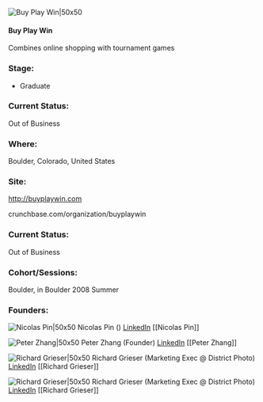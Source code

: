 

![Buy Play Win|50x50](https://apimg.techstars.com/connect/images/image_files/5359/5e0d/a9f4/89ba/2900/0005/original/BPW.jpg)

#### Buy Play Win
Combines online shopping with tournament games

### Stage: 
 - Graduate 

### Current Status: 
Out of Business

### Where:
Boulder, Colorado, United States

### Site:
http://buyplaywin.com



crunchbase.com/organization/buyplaywin

### Current Status: 
Out of Business

### Cohort/Sessions: 
Boulder, in Boulder 2008 Summer

### Founders: 

![Nicolas Pin|50x50](http://gravatar.com/avatar/253e0ea7b8e62c2f11e0c6e198eb5fcb.png?s=150&d=identicon) Nicolas Pin () [LinkedIn](https://) [[Nicolas Pin]]

![Peter Zhang|50x50](https://angel.co/images/shared/nopic.png) Peter Zhang (Founder) [LinkedIn](https://linkedin.com/in/peterzhang999) [[Peter Zhang]]

![Richard Grieser|50x50](http://gravatar.com/avatar/76a2b889dfbca423966951323cdfb0fe.png?s=150&d=identicon) Richard Grieser (Marketing Exec @ District Photo) [LinkedIn](https://linkedin.com/in/richardazizgrieser) [[Richard Grieser]]

![Richard Grieser|50x50](http://gravatar.com/avatar/76a2b889dfbca423966951323cdfb0fe.png?s=150&d=identicon) Richard Grieser (Marketing Exec @ District Photo) [LinkedIn](https://linkedin.com/in/richardazizgrieser) [[Richard Grieser]]


